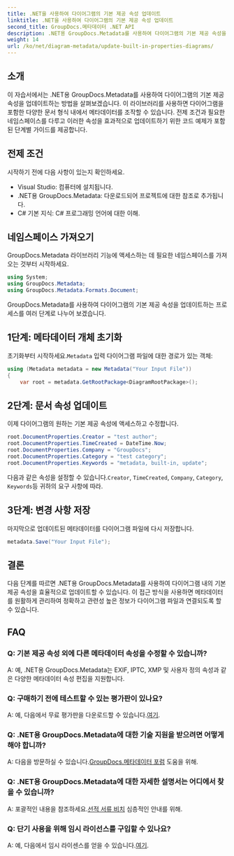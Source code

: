 ```yaml
---
title: .NET을 사용하여 다이어그램의 기본 제공 속성 업데이트
linktitle: .NET을 사용하여 다이어그램의 기본 제공 속성 업데이트
second_title: GroupDocs.메타데이터 .NET API
description: .NET용 GroupDocs.Metadata를 사용하여 다이어그램의 기본 제공 속성을 업데이트하는 방법을 알아보세요. 코드 예제를 사용하여 메타데이터를 원활하게 수정하세요.
weight: 14
url: /ko/net/diagram-metadata/update-built-in-properties-diagrams/
---
```

## 소개
이 자습서에서는 .NET용 GroupDocs.Metadata를 사용하여 다이어그램의 기본 제공 속성을 업데이트하는 방법을 살펴보겠습니다. 이 라이브러리를 사용하면 다이어그램을 포함한 다양한 문서 형식 내에서 메타데이터를 조작할 수 있습니다. 전제 조건과 필요한 네임스페이스를 다루고 이러한 속성을 효과적으로 업데이트하기 위한 코드 예제가 포함된 단계별 가이드를 제공합니다.

## 전제 조건

시작하기 전에 다음 사항이 있는지 확인하세요.

- Visual Studio: 컴퓨터에 설치됩니다.
- .NET용 GroupDocs.Metadata: 다운로드되어 프로젝트에 대한 참조로 추가됩니다.
- C# 기본 지식: C# 프로그래밍 언어에 대한 이해.

## 네임스페이스 가져오기

GroupDocs.Metadata 라이브러리 기능에 액세스하는 데 필요한 네임스페이스를 가져오는 것부터 시작하세요.

```csharp
using System;
using GroupDocs.Metadata;
using GroupDocs.Metadata.Formats.Document;
```

GroupDocs.Metadata를 사용하여 다이어그램의 기본 제공 속성을 업데이트하는 프로세스를 여러 단계로 나누어 보겠습니다.

## 1단계: 메타데이터 개체 초기화

 초기화부터 시작하세요.`Metadata` 입력 다이어그램 파일에 대한 경로가 있는 객체:

```csharp
using (Metadata metadata = new Metadata("Your Input File"))
{
    var root = metadata.GetRootPackage<DiagramRootPackage>();
```

## 2단계: 문서 속성 업데이트

이제 다이어그램의 원하는 기본 제공 속성에 액세스하고 수정합니다.

```csharp
root.DocumentProperties.Creator = "test author";
root.DocumentProperties.TimeCreated = DateTime.Now;
root.DocumentProperties.Company = "GroupDocs";
root.DocumentProperties.Category = "test category";
root.DocumentProperties.Keywords = "metadata, built-in, update";
```

 다음과 같은 속성을 설정할 수 있습니다.`Creator`, `TimeCreated`, `Company`, `Category`, `Keywords`등 귀하의 요구 사항에 따라.

## 3단계: 변경 사항 저장

마지막으로 업데이트된 메타데이터를 다이어그램 파일에 다시 저장합니다.

```csharp
metadata.Save("Your Input File");
```

## 결론

다음 단계를 따르면 .NET용 GroupDocs.Metadata를 사용하여 다이어그램 내의 기본 제공 속성을 효율적으로 업데이트할 수 있습니다. 이 접근 방식을 사용하면 메타데이터를 원활하게 관리하여 정확하고 관련성 높은 정보가 다이어그램 파일과 연결되도록 할 수 있습니다.


## FAQ

### Q: 기본 제공 속성 외에 다른 메타데이터 속성을 수정할 수 있습니까?
A: 예, .NET용 GroupDocs.Metadata는 EXIF, IPTC, XMP 및 사용자 정의 속성과 같은 다양한 메타데이터 속성 편집을 지원합니다.

### Q: 구매하기 전에 테스트할 수 있는 평가판이 있나요?
 A: 예, 다음에서 무료 평가판을 다운로드할 수 있습니다.[여기](https://releases.groupdocs.com/).

### Q: .NET용 GroupDocs.Metadata에 대한 기술 지원을 받으려면 어떻게 해야 합니까?
 A: 다음을 방문하실 수 있습니다.[GroupDocs.메타데이터 포럼](https://forum.groupdocs.com/c/metadata/14) 도움을 위해.

### Q: .NET용 GroupDocs.Metadata에 대한 자세한 설명서는 어디에서 찾을 수 있습니까?
 A: 포괄적인 내용을 참조하세요.[선적 서류 비치](https://tutorials.groupdocs.com/metadata/net/) 심층적인 안내를 위해.

### Q: 단기 사용을 위해 임시 라이선스를 구입할 수 있나요?
 A: 예, 다음에서 임시 라이센스를 얻을 수 있습니다.[여기](https://purchase.groupdocs.com/temporary-license/).